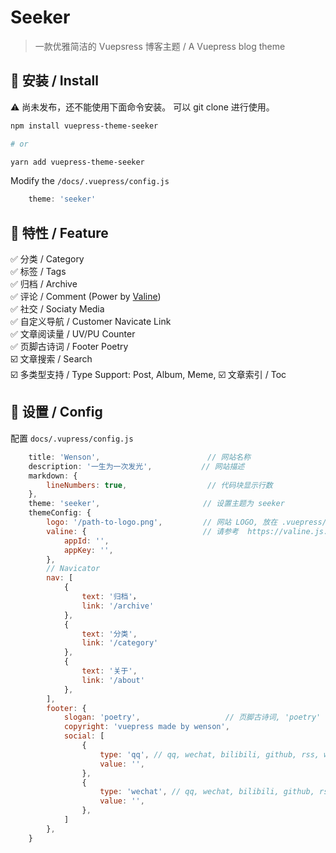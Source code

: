 # Seeker
> 一款优雅简洁的 Vuepsress 博客主题 / A Vuepress blog theme 

## 🚧 安装 / Install

⚠️ 尚未发布，还不能使用下面命令安装。 可以  git clone 进行使用。

```bash
npm install vuepress-theme-seeker

# or

yarn add vuepress-theme-seeker
```

Modify the `/docs/.vuepress/config.js`

```js
    theme: 'seeker'
```

## 🏁 特性 / Feature
✅ 分类 / Category  
✅ 标签 / Tags  
✅ 归档 / Archive  
✅ 评论 / Comment (Power by [Valine](https://valine.js.org/))  
✅ 社交 / Sociaty Media  
✅ 自定义导航 / Customer Navicate Link  
✅ 文章阅读量 / UV/PU Counter  
✅ 页脚古诗词 / Footer Poetry  
☑️ 文章搜索 / Search   
☑️ 多类型支持 / Type Support: Post, Album, Meme, 
☑️ 文章索引 / Toc   


## 🔧 设置 / Config

配置 `docs/.vupress/config.js`

```js
    title: 'Wenson',                        // 网站名称
    description: '一生为一次发光',           // 网站描述
    markdown: {
        lineNumbers: true,                  // 代码块显示行数
    },
    theme: 'seeker',                       // 设置主题为 seeker
    themeConfig: {
        logo: '/path-to-logo.png',         // 网站 LOGO, 放在 .vuepress/public 下面
        valine: {                          // 请参考  https://valine.js.org/quickstart.html
            appId: '',
            appKey: '',
        },
        // Navicator
        nav: [
            {
                text: '归档'，
                link: '/archive'
            },
            {
                text: '分类',
                link: '/category'
            },
            {
                text: '关于',
                link: '/about'
            },
        ],
        footer: {
            slogan: 'poetry',                   // 页脚古诗词, 'poetry' 随机古诗词，如果填写其他字符串则直接显示所填文字
            copyright: 'vuepress made by wenson',                      // 页底 Copyright
            social: [
                {
                    type: 'qq', // qq, wechat, bilibili, github, rss, weibo
                    value: '', 
                },
                {
                    type: 'wechat', // qq, wechat, bilibili, github, rss, weibo
                    value: '', 
                },
            ]
        },
    }
```



